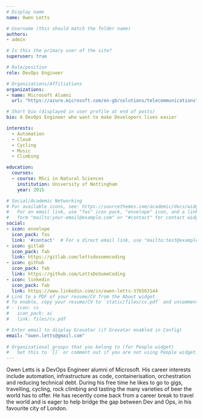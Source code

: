 ```yaml
---
# Display name
name: Owen Letts

# Username (this should match the folder name)
authors:
- admin

# Is this the primary user of the site?
superuser: true

# Role/position
role: DevOps Engineer

# Organizations/Affiliations
organizations:
- name: Microsoft Alumni
  url: "https://azure.microsoft.com/en-gb/solutions/telecommunications"

# Short bio (displayed in user profile at end of posts)
bio: A DevOps Engineer who want to make Developers lives easier

interests:
  - Automation
  - Cloud
  - Cycling
  - Music
  - Climbing

education:
  courses:
  - course: MSci in Natural Sciences
    institution: University of Nottingham
    year: 2015

# Social/Academic Networking
# For available icons, see: https://sourcethemes.com/academic/docs/widgets/#icons
#   For an email link, use "fas" icon pack, "envelope" icon, and a link in the
#   form "mailto:your-email@example.com" or "#contact" for contact widget.
social:
- icon: envelope
  icon_pack: fas
  link: '#contact'  # For a direct email link, use "mailto:test@example.org".
- icon: gitlab
  icon_pack: fab
  link: https://gitlab.com/lettsdosomecoding
- icon: github
  icon_pack: fab
  link: https://github.com/LettsDoSomeCoding
- icon: linkedin
  icon_pack: fab
  link: https://www.linkedin.com/in/owen-letts-376563144
# Link to a PDF of your resume/CV from the About widget.
# To enable, copy your resume/CV to `static/files/cv.pdf` and uncomment the lines below.  
# - icon: cv
#   icon_pack: ai
#   link: files/cv.pdf

# Enter email to display Gravatar (if Gravatar enabled in Config)
email: "owen.letts@gmail.com"
  
# Organizational groups that you belong to (for People widget)
#   Set this to `[]` or comment out if you are not using People widget.  
---
```


Owen Letts is a DevOps Engineer alumni of Microsoft. His career interests include automation, infrastructure as code, containerisation, orchestration and reducing technical debt. During his free time he likes to go to gigs, travelling, cycling, rock climbing and tasting the many varieties of beer the world has to offer. He has recently come back from a career break to travel the world and is eager to help bridge the gap between Dev and Ops, in his favourite city of London.